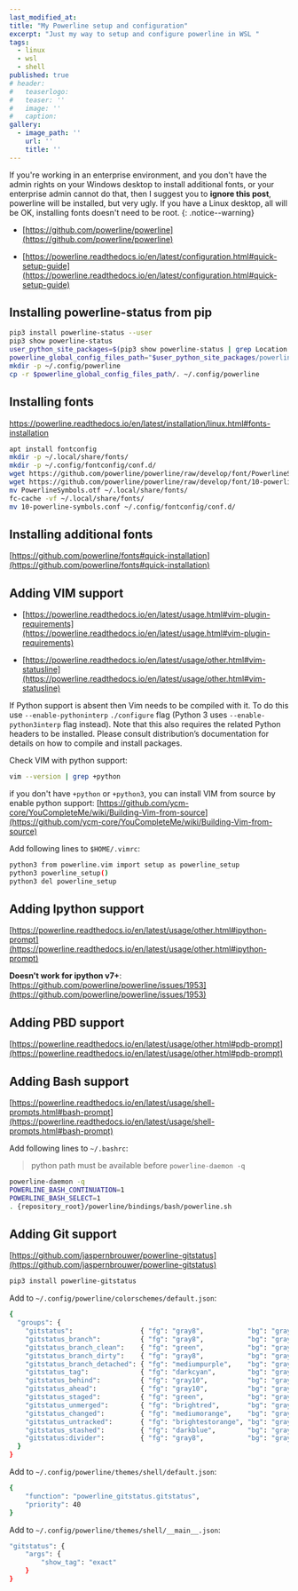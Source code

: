 ```yaml
---
last_modified_at:
title: "My Powerline setup and configuration"
excerpt: "Just my way to setup and configure powerline in WSL "
tags:
  - linux
  - wsl
  - shell
published: true
# header:
#   teaserlogo:
#   teaser: ''
#   image: ''
#   caption:
gallery:
  - image_path: ''
    url: ''
    title: ''
---
```




If you're working in an enterprise environment, and you don't have the admin rights on your Windows desktop to install additional fonts, or your enterprise admin cannot do that, then I suggest you to **ignore this post**, powerline will be installed, but very ugly. If you have a Linux desktop, all will be OK, installing fonts doesn't need to be root.
{: .notice--warning}

- [https://github.com/powerline/powerline](https://github.com/powerline/powerline)

- [https://powerline.readthedocs.io/en/latest/configuration.html#quick-setup-guide](https://powerline.readthedocs.io/en/latest/configuration.html#quick-setup-guide)


## Installing powerline-status from pip

```bash
pip3 install powerline-status --user
pip3 show powerline-status
user_python_site_packages=$(pip3 show powerline-status | grep Location: | awk '{print $2}')
powerline_global_config_files_path="$user_python_site_packages/powerline/config_files"
mkdir -p ~/.config/powerline
cp -r $powerline_global_config_files_path/. ~/.config/powerline
```

## Installing fonts

https://powerline.readthedocs.io/en/latest/installation/linux.html#fonts-installation


```bash
apt install fontconfig
mkdir -p ~/.local/share/fonts/
mkdir -p ~/.config/fontconfig/conf.d/
wget https://github.com/powerline/powerline/raw/develop/font/PowerlineSymbols.otf
wget https://github.com/powerline/powerline/raw/develop/font/10-powerline-symbols.conf
mv PowerlineSymbols.otf ~/.local/share/fonts/
fc-cache -vf ~/.local/share/fonts/
mv 10-powerline-symbols.conf ~/.config/fontconfig/conf.d/
```

## Installing additional fonts

[https://github.com/powerline/fonts#quick-installation](https://github.com/powerline/fonts#quick-installation)

## Adding VIM support

- [https://powerline.readthedocs.io/en/latest/usage.html#vim-plugin-requirements](https://powerline.readthedocs.io/en/latest/usage.html#vim-plugin-requirements)

- [https://powerline.readthedocs.io/en/latest/usage/other.html#vim-statusline](https://powerline.readthedocs.io/en/latest/usage/other.html#vim-statusline)

If Python support is absent then Vim needs to be compiled with it. To do this use `--enable-pythoninterp` `./configure` flag (Python 3 uses `--enable-python3interp` flag instead). Note that this also requires the related Python headers to be installed. Please consult distribution’s documentation for details on how to compile and install packages.


Check VIM with python support:

```bash
vim --version | grep +python
```

if you don't have `+python` or `+python3`, you can install VIM from source by enable python support: [https://github.com/ycm-core/YouCompleteMe/wiki/Building-Vim-from-source](https://github.com/ycm-core/YouCompleteMe/wiki/Building-Vim-from-source)

Add following lines to `$HOME/.vimrc`:

```bash
python3 from powerline.vim import setup as powerline_setup
python3 powerline_setup()
python3 del powerline_setup
```

## Adding Ipython support

[https://powerline.readthedocs.io/en/latest/usage/other.html#ipython-prompt](https://powerline.readthedocs.io/en/latest/usage/other.html#ipython-prompt)

**Doesn't work for ipython v7+**: [https://github.com/powerline/powerline/issues/1953](https://github.com/powerline/powerline/issues/1953)

## Adding PBD support

[https://powerline.readthedocs.io/en/latest/usage/other.html#pdb-prompt](https://powerline.readthedocs.io/en/latest/usage/other.html#pdb-prompt)

## Adding Bash support

[https://powerline.readthedocs.io/en/latest/usage/shell-prompts.html#bash-prompt](https://powerline.readthedocs.io/en/latest/usage/shell-prompts.html#bash-prompt)

Add following lines to `~/.bashrc`:

> python path must be available before `powerline-daemon -q`

```bash
powerline-daemon -q
POWERLINE_BASH_CONTINUATION=1
POWERLINE_BASH_SELECT=1
. {repository_root}/powerline/bindings/bash/powerline.sh
```

## Adding Git support

[https://github.com/jaspernbrouwer/powerline-gitstatus](https://github.com/jaspernbrouwer/powerline-gitstatus)

```bash
pip3 install powerline-gitstatus
```

Add to `~/.config/powerline/colorschemes/default.json`:

```bash
{
  "groups": {
    "gitstatus":                 { "fg": "gray8",           "bg": "gray2", "attrs": [] },
    "gitstatus_branch":          { "fg": "gray8",           "bg": "gray2", "attrs": [] },
    "gitstatus_branch_clean":    { "fg": "green",           "bg": "gray2", "attrs": [] },
    "gitstatus_branch_dirty":    { "fg": "gray8",           "bg": "gray2", "attrs": [] },
    "gitstatus_branch_detached": { "fg": "mediumpurple",    "bg": "gray2", "attrs": [] },
    "gitstatus_tag":             { "fg": "darkcyan",        "bg": "gray2", "attrs": [] },
    "gitstatus_behind":          { "fg": "gray10",          "bg": "gray2", "attrs": [] },
    "gitstatus_ahead":           { "fg": "gray10",          "bg": "gray2", "attrs": [] },
    "gitstatus_staged":          { "fg": "green",           "bg": "gray2", "attrs": [] },
    "gitstatus_unmerged":        { "fg": "brightred",       "bg": "gray2", "attrs": [] },
    "gitstatus_changed":         { "fg": "mediumorange",    "bg": "gray2", "attrs": [] },
    "gitstatus_untracked":       { "fg": "brightestorange", "bg": "gray2", "attrs": [] },
    "gitstatus_stashed":         { "fg": "darkblue",        "bg": "gray2", "attrs": [] },
    "gitstatus:divider":         { "fg": "gray8",           "bg": "gray2", "attrs": [] }
  }
}
```

Add to `~/.config/powerline/themes/shell/default.json`:

```bash
{
    "function": "powerline_gitstatus.gitstatus",
    "priority": 40
}
```

Add to `~/.config/powerline/themes/shell/__main__.json`:

```bash
"gitstatus": {
    "args": {
        "show_tag": "exact"
    }
}
```
